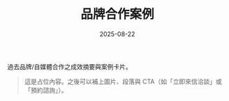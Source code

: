 ﻿---
title: 品牌合作案例
date: 2025-08-22
---

過去品牌/自媒體合作之成效摘要與案例卡片。

> 這是占位內容。之後可以補上圖片、段落與 CTA（如「立即來信洽談」或「預約諮詢」）。
